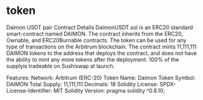 # token
 Daimon USDT pair
Contract Details
DaimonUSDT.sol is an ERC20 standard smart-contract named DAIMON. The contract inherits from the ERC20, Ownable, and ERC20Burnable contracts. The token can be used for any type of transactions on the Arbitrum blockchain. The contract mints 11,111,111 DAIMON tokens to the address that deploys the contract, and does not have the ability to mint any more tokens after the deployment.
    100% of the supplyis tradeable on Sushiswap at launch.

    
    
Features:
Network: Arbitrum (ERC-20)
Token Name: Daimon
Token Symbol: DAIMON
Total Supply: 11,111,111
Decimals: 18
Solidity
License: SPDX-License-Identifier: MIT
Solidity Version: pragma solidity ^0.8.10;
